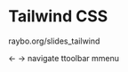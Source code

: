 <!-- .slide: data-state="layout-title no-fragment"  -->

# Tailwind CSS

raybo.org/slides_tailwind

<p class="small mt-4"><span class="badge bg-light text-dark mr-1 ml-2">&larr; &rarr;</span> navigate
<span class="badge bg-light text-dark mr-1 ml-2">t</span>toolbar
<span class="badge bg-light text-dark mr-1 ml-2">m</span>menu
